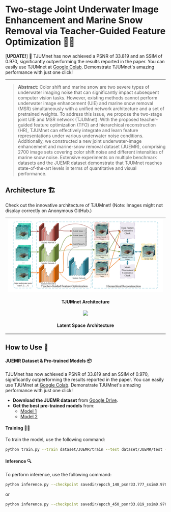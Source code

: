 # Two-stage Joint Underwater Image Enhancement and Marine Snow Removal via Teacher-Guided Feature Optimization 🌊✨

[**UPDATE!**] 🚀 TJUMnet has now achieved a PSNR of 33.819 and an SSIM of 0.970, significantly outperforming the results reported in the paper. You can easily use TJUMnet at [Google Colab](https://colab.research.google.com/drive/12DC78HlCb9zLKKBkENHV9AF8t7-juvbS?usp=sharing). Demonstrate TJUMnet's amazing performance with just one click!

<hr />

> **Abstract:** Color shift and marine snow are two severe types of underwater imaging noise that can significantly impact subsequent computer vision tasks. However, existing methods cannot perform underwater image enhancement (UIE) and marine snow removal (MSR) simultaneously with a unified network architecture and a set of pretrained weights. To address this issue, we propose the two-stage joint UIE and MSR network (TJUMnet). With the proposed teacher-guided feature optimization (TFO) and hierarchical reconstruction (HR), TJUMnet can effectively integrate and learn feature representations under various underwater noise conditions. Additionally, we constructed a new joint underwater-image enhancement and marine-snow removal dataset (JUEMR), comprising 2700 image sets covering color shift noise and different intensities of marine snow noise. Extensive experiments on multiple benchmark datasets and the JUEMR dataset demonstrate that TJUMnet reaches state-of-the-art levels in terms of quantitative and visual performance.

## Architecture 🏗️
Check out the innovative architecture of TJUMnet! (Note: Images might not display correctly on Anonymous GitHub.)

<table>
  <tr>
    <td colspan="2" align="center"> <img src="paperImgs/fig1.png" width="800"> </td>
  </tr>
  <tr>
    <td colspan="2" align="center"><p><b>TJUMnet Architecture</b></p></td>
  </tr>
  <tr>
    <td align="center"> <img src="paperImgs/fig2.png" width="800"> </td>
  </tr>
  <tr>
    <td align="center"><p><b>Latent Space Architecture</b></p></td>
  </tr>
</table>

## How to Use 🚀

#### JUEMR Dataset & Pre-trained Models 📦

TJUMnet has now achieved a PSNR of 33.819 and an SSIM of 0.970, significantly outperforming the results reported in the paper. You can easily use TJUMnet at [Google Colab](https://colab.research.google.com/drive/12DC78HlCb9zLKKBkENHV9AF8t7-juvbS?usp=sharing). Demonstrate TJUMnet's amazing performance with just one click!

- **Download the JUEMR dataset** from [Google Drive](https://drive.google.com/file/d/1g9KeRR3sv_bxsHMV8HTfUK-E5o4zZ_A-/view?usp=sharing).
- **Get the best pre-trained models** from:
  - [Model 1](https://drive.google.com/file/d/1OlILJ36JjSKkV8xuQ3WV0XpMy-v1UCfm/view?usp=sharing)
  - [Model 2](https://drive.google.com/file/d/126cjMYeX1NFyAGv21PQBW1ywEumvaLZb/view?usp=sharing)

#### Training 🏋️‍♂️
To train the model, use the following command:

```bash
python train.py --train dataset/JUEMR/train --test dataset/JUEMR/test --save-dir savedir --epoch 500 --warmup_epoch 30 --lr 2e-4 --batch_size 1 --num_workers 4
```

#### Inference 🔍

To perform inference, use the following command:
```bash
python inference.py --checkpoint savedir/epoch_148_psnr33.777_ssim0.970 --savedir paper/tjumnet --num_workers 4 --dataset dataset/JUEMR/test
```
or 
```bash
python inference.py --checkpoint savedir/epoch_450_psnr33.819_ssim0.970 --savedir paper/tjumnet --num_workers 4 --dataset dataset/JUEMR/test
```


